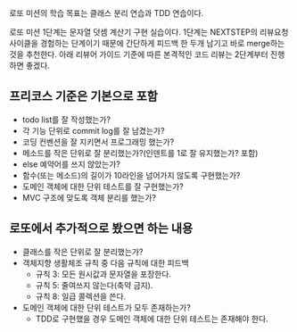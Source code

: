 로또 미션의 학습 목표는 클래스 분리 연습과 TDD 연습이다.

로또 미션 1단계는 문자열 덧셈 계산기 구현 실습이다.
1단계는 NEXTSTEP의 리뷰요청 사이클을 경험하는 단계이기 때문에 간단하게 피드백 한 두개 남기고 바로 merge하는 것을 추천한다.
아래 리뷰어 가이드 기준에 따른 본격적인 코드 리뷰는 2단계부터 진행하면 좋겠다.

## 프리코스 기준은 기본으로 포함
* todo list를 잘 작성했는가?
* 각 기능 단위로 commit log를 잘 남겼는가?
* 코딩 컨벤션을 잘 지키면서 프로그래밍 했는가?
* 메소드를 작은 단위로 잘 분리했는가?(인덴트를 1로 잘 유지했는가? 포함)
* else 예약어를 쓰지 않았는가?
* 함수(또는 메소드)의 길이가 10라인을 넘어가지 않도록 구현했는가?
* 도메인 객체에 대한 단위 테스트를 잘 구현했는가?
* MVC 구조에 맞도록 객체 분리를 했는가?

## 로또에서 추가적으로 봤으면 하는 내용
* 클래스를 작은 단위로 잘 분리했는가?
* 객체지향 생활체조 규칙 중 다음 규칙에 대한 피드백
  * 규칙 3: 모든 원시값과 문자열을 포장한다.
  * 규칙 5: 줄여쓰지 않는다(축약 금지).
  * 규칙 8: 일급 콜렉션을 쓴다.
* 도메인 객체에 대한 단위 테스트가 모두 존재하는가? 
  * TDD로 구현했을 경우 도메인 객체에 대한 단위 테스트는 존재해야 한다.
